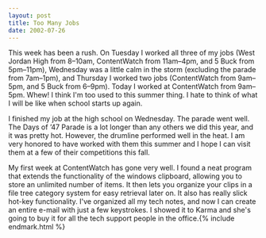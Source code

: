 ```yaml
---
layout: post
title: Too Many Jobs
date: 2002-07-26
---
```


This week has been a rush. On Tuesday I worked all three of my jobs (West Jordan High from 8–10am, ContentWatch from 11am–4pm, and 5 Buck from 5pm–11pm), Wednesday was a little calm in the storm (excluding the parade from 7am–1pm), and Thursday I worked two jobs (ContentWatch from 9am–5pm, and 5 Buck from 6–9pm). Today I worked at ContentWatch from 9am–5pm. Whew! I think I'm too used to this summer thing. I hate to think of what I will be like when school starts up again.

I finished my job at the high school on Wednesday. The parade went well. The Days of ’47 Parade is a lot longer than any others we did this year, and it was pretty hot. However, the drumline performed well in the heat. I am very honored to have worked with them this summer and I hope I can visit them at a few of their competitions this fall.

My first week at ContentWatch has gone very well. I found a neat program that extends the functionality of the windows clipboard, allowing you to store an unlimited number of items. It then lets you organize your clips in a file tree category system for easy retrieval later on. It also has really slick hot-key functionality. I've organized all my tech notes, and now I can create an entire e-mail with just a few keystrokes. I showed it to Karma and she's going to buy it for all the tech support people in the office.{% include endmark.html %}